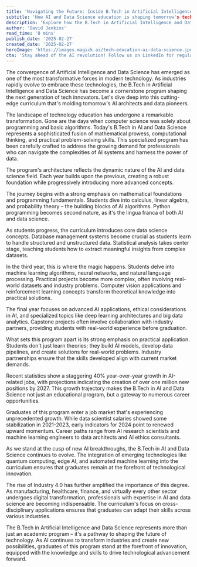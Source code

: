```yaml
---
title: 'Navigating the Future: Inside B.Tech in Artificial Intelligence and Data Science'
subtitle: 'How AI and Data Science education is shaping tomorrow's tech innovators'
description: 'Explore how the B.Tech in Artificial Intelligence and Data Science program is revolutionizing tech education, preparing students for careers in AI and data science through a comprehensive curriculum that combines theoretical knowledge with practical applications. Learn about the program structure, industry integration, and career opportunities in this rapidly growing field.'
author: 'David Jenkins'
read_time: '8 mins'
publish_date: '2025-02-27'
created_date: '2025-02-27'
heroImage: 'https://images.magick.ai/tech-education-ai-data-science.jpg'
cta: 'Stay ahead of the AI revolution! Follow us on LinkedIn for regular updates on AI education, industry trends, and emerging technologies that are shaping the future of tech careers.'
---
```


The convergence of Artificial Intelligence and Data Science has emerged as one of the most transformative forces in modern technology. As industries rapidly evolve to embrace these technologies, the B.Tech in Artificial Intelligence and Data Science has become a cornerstone program shaping the next generation of tech innovators. Let's dive deep into this cutting-edge curriculum that's molding tomorrow's AI architects and data pioneers.

The landscape of technology education has undergone a remarkable transformation. Gone are the days when computer science was solely about programming and basic algorithms. Today's B.Tech in AI and Data Science represents a sophisticated fusion of mathematical prowess, computational thinking, and practical problem-solving skills. This specialized program has been carefully crafted to address the growing demand for professionals who can navigate the complexities of AI systems and harness the power of data.

The program's architecture reflects the dynamic nature of the AI and data science field. Each year builds upon the previous, creating a robust foundation while progressively introducing more advanced concepts.

The journey begins with a strong emphasis on mathematical foundations and programming fundamentals. Students dive into calculus, linear algebra, and probability theory – the building blocks of AI algorithms. Python programming becomes second nature, as it's the lingua franca of both AI and data science.

As students progress, the curriculum introduces core data science concepts. Database management systems become crucial as students learn to handle structured and unstructured data. Statistical analysis takes center stage, teaching students how to extract meaningful insights from complex datasets.

In the third year, this is where the magic happens. Students delve into machine learning algorithms, neural networks, and natural language processing. Practical projects become more complex, often involving real-world datasets and industry problems. Computer vision applications and reinforcement learning concepts transform theoretical knowledge into practical solutions.

The final year focuses on advanced AI applications, ethical considerations in AI, and specialized topics like deep learning architectures and big data analytics. Capstone projects often involve collaboration with industry partners, providing students with real-world experience before graduation.

What sets this program apart is its strong emphasis on practical application. Students don't just learn theories; they build AI models, develop data pipelines, and create solutions for real-world problems. Industry partnerships ensure that the skills developed align with current market demands.

Recent statistics show a staggering 40% year-over-year growth in AI-related jobs, with projections indicating the creation of over one million new positions by 2027. This growth trajectory makes the B.Tech in AI and Data Science not just an educational program, but a gateway to numerous career opportunities.

Graduates of this program enter a job market that's experiencing unprecedented growth. While data scientist salaries showed some stabilization in 2021-2023, early indicators for 2024 point to renewed upward momentum. Career paths range from AI research scientists and machine learning engineers to data architects and AI ethics consultants.

As we stand at the cusp of new AI breakthroughs, the B.Tech in AI and Data Science continues to evolve. The integration of emerging technologies like quantum computing, edge AI, and automated machine learning into the curriculum ensures that graduates remain at the forefront of technological innovation.

The rise of Industry 4.0 has further amplified the importance of this degree. As manufacturing, healthcare, finance, and virtually every other sector undergoes digital transformation, professionals with expertise in AI and data science are becoming indispensable. The curriculum's focus on cross-disciplinary applications ensures that graduates can adapt their skills across various industries.

The B.Tech in Artificial Intelligence and Data Science represents more than just an academic program – it's a pathway to shaping the future of technology. As AI continues to transform industries and create new possibilities, graduates of this program stand at the forefront of innovation, equipped with the knowledge and skills to drive technological advancement forward.